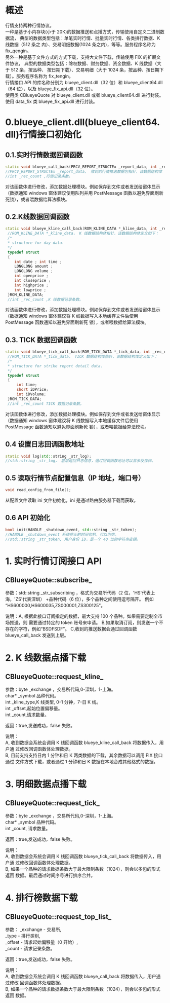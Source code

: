 # 概述
行情支持两种行情协议。  
一种是基于小内存块(小于 20K)的数据推送和点播方式，传输使用自定义二进制数据流， 典型的数据类型包括：单笔实时行情、批量实时行情、各类排行数据、K 线数据（512 条之 内）、交易明细数据(1024 条之内)，等等。服务程序名称为 fix_qengin。  
另外一种是基于文件方式的方式下载，支持大文件下载，传输使用 FIX 的扩展文件协议， 典型的数据类型包括：除权数据、财务数据、资金数据、K 线数据（大于 512 条，按品种、 按日期下载）、交易明细（大于 1024 条，按品种、按日期下载）。服务程序名称为 fix_tengin。    
行情接口 API 的库名称分别为 blueye_client.dll（32 位）和 blueye_client64.dll（64 位），以及 blueye_fix_api.dll（32 位）。    
使用类 CBlueyeQuote 对 blueye_client.dll 或者 blueye_client64.dll 进行封装。    
使用 data_fix 类 blueye_fix_api.dll 进行封装。
# 0.blueye_client.dll(blueye_client64.dll)行情接口初始化
## 0.1.实时行情数据回调函数
 ```cpp
 static void blueye_call_back(PRCV_REPORT_STRUCTEx _report_data, int _rec_count); 
 //PRCV_REPORT_STRUCTEx _report_data， 收到的行情推送数据包指针，该数据结构体 详见附录。
 //int _rec_count ,行情记录条数。
```
对该函数体进行修改，添加数据处理模块。例如保存到文件或者发送给窗体显示（数据通知 windows 窗体建议使用队列并用 PostMessage 函数以避免界面刷新死锁），或者喂数据给算法模块。
## 0.2.K线数据回调函数
```cpp
static void blueye_kline_call_back(ROM_KLINE_DATA *_kline_data, int _rec_count); 
 //ROM_KLINE_DATA *_kline_data， K 线数据结构体指针，该数据结构体定义如下： 
 /* 
 * structure for day data. 
 */
 typedef struct
 { 
    int date ; int time ; 
    LONGLONG amount ; 
    LONGLONG volume ; 
    int openprice ; 
    int closeprice ; 
    int highprice ; 
    int lowprice ; 
 }ROM_KLINE_DATA; 
 //int _rec_count ,K 线数据记录条数。
```
对该函数体进行修改，添加数据处理模块。例如保存到文件或者发送给窗体显示（数据通知 windows 窗体建议将 K 线数据写入本地缓存文件后使用 PostMessage 函数通知以避免界面刷新死 锁），或者喂数据给算法模块。
## 0.3. TICK 数据回调函数
```cpp
static void blueye_tick_call_back(ROM_TICK_DATA *_tick_data, int _rec_count); 
 //ROM_TICK_DATA *_tick_data， TICK 数据结构体指针，该数据结构体定义如下： 
 /* 
 * structure for strike report detail data. 
 */
 typedef struct 
 { 
     int time;
     short iDPrice;
     int iDVolume;
 }ROM_TICK_DATA; 
 //int _rec_count TICK 数据记录条数。
```

对该函数体进行修改，添加数据处理模块。例如保存到文件或者发送给窗体显示（数据通知 windows 窗体建议将 K 线数据写入本地缓存文件后使用 PostMessage 函数通知以避免界面刷新死 锁），或者喂数据给算法模块。
## 0.4 设置日志回调函数地址
```cpp
static void log(std::string _str_log); 
//std::string _str_log， 底层返回日志信息，通过回调函数地址可以显示及存档。
```
## 0.5 读取行情节点配置信息（IP 地址，端口号）
```cpp
void read_config_from_file(); 
```
从配置文件读取 ini 文件初始化，ini 是通过路由服务器下载而获取。
## 0.6 API 初始化
```cpp
bool init(HANDLE _shutdown_event, std::string _str_token); 
//HANDLE _shutdown_event 系统停止的时间句柄，可以为空。
//std::string _str_token, 用户身份 ID，是一个 40 位的字符串密钥。
```
# 1. 实时行情订阅接口 API
## CBlueyeQuote::subscribe_ 

参数：std::string _str_subscribing ，格式为交易所代码（2 位，'HS'代表上海，'ZS'代表深圳） +品种代码（6 位），多个品种之间使用逗号隔开。 例如 “HS600000,HS600035,ZS000001,ZS300125”。  

说明：A, 根据此接口订阅指定的数据，最大支持 100 个品种。如果需要定制全市场推送，则 需要通过特定的 token 账号来申请。 B,如果取消订阅，则发送一个不存在的字符，例如“BSDFSDF”。 C,收到的推送数据会通过回调函数 blueye_call_back 发送到上层。

# 2. K 线数据点播下载
## CBlueyeQuote::request_kline_ 

参数：byte _exchange ，交易所代码,0-深圳，1-上海。  
char* _symbol 品种代码。  
int _kline_type,K 线类型, 0-1 分钟，7-日 K 线。  
int _offset,起始位置偏移量。   
int _count,请求数量。  

返回：true,发送成功，false 失败。  

说明：  
A, 收到数据会系统会调用 K 线回调函数 blueye_kline_call_back 将数据传入，用户通 过修改回调函数体处理数据。  
B, 目前支持支持日内 1 分钟和日 K 两类数据的下载，其余数据可以调用 FIX 接口通过 文件方式下载，或者通过 1 分钟和日 K 数据在本地合成其他格式的数据。  

# 3. 明细数据点播下载
## CBlueyeQuote::request_tick_

参数：byte _exchange ，交易所代码,0-深圳，1-上海。  
char* _symbol 品种代码。   
int _count, 请求数量。  

返回：true,发送成功，false 失败。  

说明：  
A, 收到数据会系统会调用 K 线回调函数 blueye_tick_call_back 将数据传入，用户通 过修改回调函数体处理数据。   
B, 如果一个品种的请求数据条数大于最大限制条数（1024），则会以多包的形式返回 数据。最后通过时间序号进行排序合并。   

# 4. 排行榜数据下载
## CBlueyeQuote::request_top_list_

参数： _exchange - 交易所,  
_type - 排行类别,  
_offset - 请求起始偏移量（0 开始）,  
_count - 请求记录条数。   

返回：true,发送成功，false 失败。  

说明：  
A, 收到数据会系统会调用 K 线回调函数 blueye_call_back 将数据传入，用户通过修改 回调函数体处理数据。   
B, 如果一个品种的请求数据条数大于最大限制条数（1024），则会以多包的形式返回 数据。
